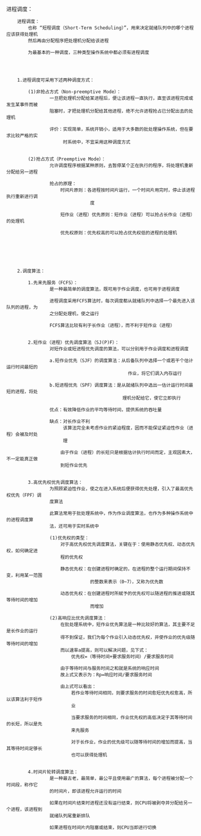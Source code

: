 进程调度：


		进程调度：
			也称 “短程调度（Short-Term Scheduling）”，用来决定就绪队列中的哪个进程应该获得处理机
			然后再由分配程序把处理机分配给该进程

			为最基本的一种调度，三种类型操作系统中都必须有进程调度




		1.进程调度可采用下述两种调度方式：

			(1)非抢占方式（Non-preemptive Mode）：
					一旦把处理机分配给某进程后，便让该进程一直执行，直至该进程完成或发生某事件而被
					阻塞时，才把处理机分配给其他进程，绝不允许进程抢占已分配出去的处理机

					评价：实现简单，系统开销小，适用于大多数的批处理操作系统，但在要求比较严格的实
						 时系统中，不宜采用这种调度方式


			(2)抢占方式（Preemptive Mode）：
					允许调度程序根据某种原则，去暂停某个正在执行的程序，将处理机重新分配给另一进程

					抢占的原理：
						时间片原则：各进程按时间片运行，一个时间片用完时，停止该进程执行重新进行调
								   度

						短作业（进程）优先原则：短作业（进程）可以抢占长作业（进程）的处理机

						优先权原则：优先权高的可以抢占优先权低的进程的处理机






		2.调度算法：

			1.先来先服务（FCFS）：
					是一种最简单的调度算法，既可用于作业调度，也可用于进程调度

					进程调度采用FCFS算法时，每次调度都从就绪队列中选择一个最先进入该队列的进程，为
					之分配处理机，使之运行

					FCFS算法比较有利于长作业（进程），而不利于短作业（进程）


			2.短作业（进程）优先调度算法（SJ(P)F）：
					对短作业或短进程优先调度的算法，可以分别用于作业调度和进程调度

					a.短作业优先（SJF）的调度算法：从后备队列中选择一个或若干个估计运行时间最短的
												 作业，将它们调入内存运行

					b.短进程优先（SPF）调度算法：是从就绪队列中选出一估计运行时间最短的进程，将处
											   理机分配给它，使它立即执行

					优点：有效降低作业的平均等待时间，提供系统的吞吐量

					缺点：对长作业不利
						 该算法完全未考虑作业的紧迫程度，因而不能保证紧迫性作业（进程）会被及时处
						 理

						由于作业（进程）的长短只是根据估计执行时间而定，主观因素大，不一定能真正做
						到短作业优先


			3.高优先权优先调度算法：
					为照顾紧迫性作业，使之在进入系统后便获得优先处理，引入了最高优先权优先（FPF）调
					度算法

					此算法常用于批处理系统中，作为作业调度算法，也作为多种操作系统中的进程调度算
					法，还可用于实时系统中

					(1)优先权的类型：
						对于高优先权优先调度算法，关键在于：使用静态优先权、动态优先权，如何确定进
						程的优先权

						静态优先权：在创建进程时确定的，在进程的整个运行期间保持不变，利用某一范围
								   的整数来表示（0~7），又称为优先数

						动态优先权：在创建进程时所赋予的优先权可以随进程的推进或随其等待时间的增加
								   而增加

					(2)高响应比优先调度算法：
						在批处理系统中，短作业优先算法是一种比较好的算法，其主要不足是长作业的运行
						得不到保证，我们为每个作业引入动态优先权，并使作业的优先级随等待时间的增加
						而以速率a提高，则可以解决问题，见下式：
							优先权=（等待时间+要求服务时间）/要求服务时间

						由于等待时间与服务时间之和就是系统的响应时间
						故上式又表示为：Rp=响应时间/要求服务时间

						由上式可以看出：
							若作业等待时间相同，则要求服务的时间愈短优先权愈高，所以该算法利于短作
							业

							当要求服务的时间相同，作业优先权的高低决定于其等待时间的长短，所以是先
							来先服务

							对于长作业，作业的优先级可以随等待时间的增加而提高，当其等待时间足够长
							也可以获得处理机


			4.时间片轮转调度算法：
					是一种最古老，最简单，最公平且使用最广的算法，每个进程被分配一个时间段，称作它
					的时间片，即该进程允许运行的时间

					如果在时间片结束时进程还没有运行结束，则CPU将被剥夺并分配给另一个进程，该进程到
					就绪队列尾重新排队

					如果进程在时间片内阻塞或结束，则CPU当即进行切换